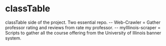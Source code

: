 classTable
==========

classTable side of the project. Two essential repo. 
-- Web-Crawler = Gather professor rating and reviews from rate my professor.
-- myIllinois-scraper = Scripts to gather all the course offering from the University of Illinois banner system.
